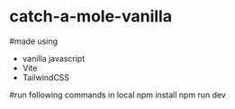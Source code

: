 # catch-a-mole-vanilla

#made using
- vanilla javascript
- Vite 
- TailwindCSS

#run following commands in local
npm install
npm run dev
